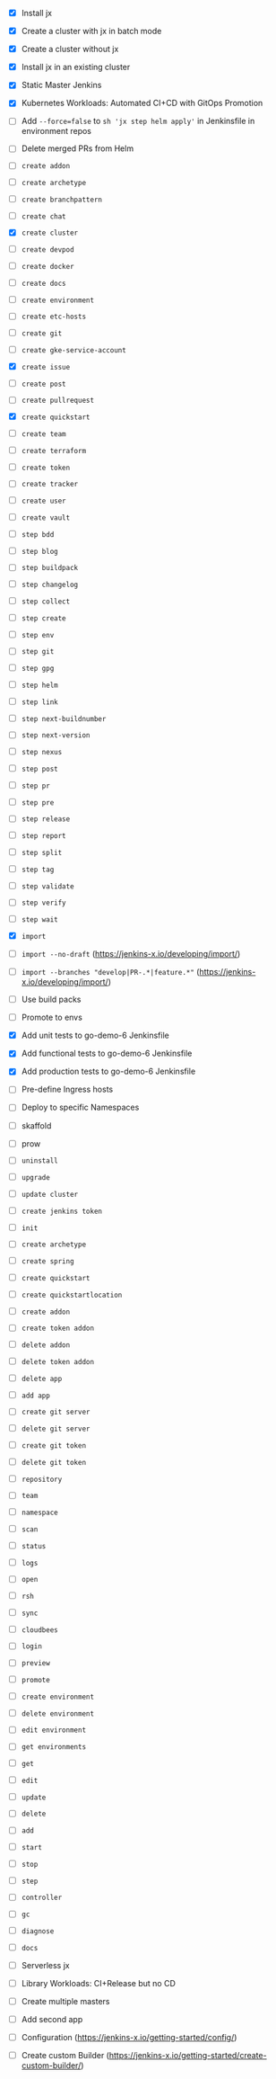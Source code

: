 - [X] Install jx
- [X] Create a cluster with jx in batch mode
- [X] Create a cluster without jx
- [X] Install jx in an existing cluster
- [X] Static Master Jenkins
- [X] Kubernetes Workloads: Automated CI+CD with GitOps Promotion
- [ ] Add `--force=false` to `sh 'jx step helm apply'` in Jenkinsfile in environment repos
- [ ] Delete merged PRs from Helm
- [ ] `create addon`
- [ ] `create archetype`
- [ ] `create branchpattern`
- [ ] `create chat`
- [X] `create cluster`
- [ ] `create devpod`
- [ ] `create docker`
- [ ] `create docs`
- [ ] `create environment`
- [ ] `create etc-hosts`
- [ ] `create git`
- [ ] `create gke-service-account`
- [X] `create issue`
- [ ] `create post`
- [ ] `create pullrequest`
- [X] `create quickstart`
- [ ] `create team`
- [ ] `create terraform`
- [ ] `create token`
- [ ] `create tracker`
- [ ] `create user`
- [ ] `create vault`
- [ ] `step bdd`
- [ ] `step blog`
- [ ] `step buildpack`
- [ ] `step changelog`
- [ ] `step collect`
- [ ] `step create`
- [ ] `step env`
- [ ] `step git`
- [ ] `step gpg`
- [ ] `step helm`
- [ ] `step link`
- [ ] `step next-buildnumber`
- [ ] `step next-version`
- [ ] `step nexus`
- [ ] `step post`
- [ ] `step pr`
- [ ] `step pre`
- [ ] `step release`
- [ ] `step report`
- [ ] `step split`
- [ ] `step tag`
- [ ] `step validate`
- [ ] `step verify`
- [ ] `step wait`
- [X] `import`
- [ ] `import --no-draft` (https://jenkins-x.io/developing/import/)
- [ ] `import --branches "develop|PR-.*|feature.*"` (https://jenkins-x.io/developing/import/)
- [ ] Use build packs
- [ ] Promote to envs
- [X] Add unit tests to go-demo-6 Jenkinsfile
- [X] Add functional tests to go-demo-6 Jenkinsfile
- [X] Add production tests to go-demo-6 Jenkinsfile
- [ ] Pre-define Ingress hosts
- [ ] Deploy to specific Namespaces
- [ ] skaffold
- [ ] prow 
- [ ] `uninstall`
- [ ] `upgrade`
- [ ] `update cluster`
- [ ] `create jenkins token`
- [ ] `init`
- [ ] `create archetype`
- [ ] `create spring`
- [ ] `create quickstart`
- [ ] `create quickstartlocation`
- [ ] `create addon`
- [ ] `create token addon`
- [ ] `delete addon`
- [ ] `delete token addon`
- [ ] `delete app`
- [ ] `add app`
- [ ] `create git server`
- [ ] `delete git server`
- [ ] `create git token`
- [ ] `delete git token`
- [ ] `repository`
- [ ] `team`
- [ ] `namespace`
- [ ] `scan`
- [ ] `status`
- [ ] `logs`
- [ ] `open`
- [ ] `rsh`
- [ ] `sync`
- [ ] `cloudbees`
- [ ] `login`
- [ ] `preview`
- [ ] `promote`
- [ ] `create environment`
- [ ] `delete environment`
- [ ] `edit environment`
- [ ] `get environments`
- [ ] `get`
- [ ] `edit`
- [ ] `update`
- [ ] `delete`
- [ ] `add` 
- [ ] `start`
- [ ] `stop`
- [ ] `step`
- [ ] `controller`
- [ ] `gc`
- [ ] `diagnose`
- [ ] `docs`
- [ ] Serverless jx
- [ ] Library Workloads: CI+Release but no CD
- [ ] Create multiple masters
- [ ] Add second app
- [ ] Configuration (https://jenkins-x.io/getting-started/config/)
- [ ] Create custom Builder (https://jenkins-x.io/getting-started/create-custom-builder/)

